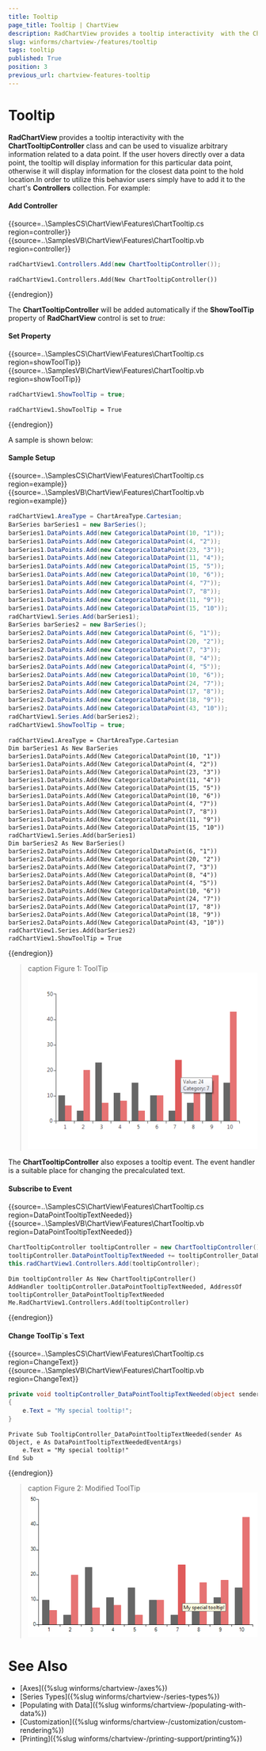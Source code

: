 ```yaml
---
title: Tooltip
page_title: Tooltip | ChartView
description: RadChartView provides a tooltip interactivity  with the ChartTooltipController class and can be used to visualize arbitrary information related to a data point.
slug: winforms/chartview-/features/tooltip
tags: tooltip
published: True
position: 3
previous_url: chartview-features-tooltip
---
```


# Tooltip

__RadChartView__ provides a tooltip interactivity  with the __ChartTooltipController__ class and can be used to visualize arbitrary information related to a data point. If the user hovers directly over a data point, the tooltip will display information for this particular data point, otherwise it will display information for the closest data point to the hold location.In order to utilize this behavior users simply have to add it to the chart's __Controllers__ collection. For example: 

#### Add Controller

{{source=..\SamplesCS\ChartView\Features\ChartTooltip.cs region=controller}} 
{{source=..\SamplesVB\ChartView\Features\ChartTooltip.vb region=controller}} 

````C#
radChartView1.Controllers.Add(new ChartTooltipController());

````
````VB.NET
radChartView1.Controllers.Add(New ChartTooltipController())

````

{{endregion}}

The __ChartTooltipController__ will be added automatically if the __ShowToolTip__ property of __RadChartView__ control is set to *true*: 

#### Set Property

{{source=..\SamplesCS\ChartView\Features\ChartTooltip.cs region=showToolTip}} 
{{source=..\SamplesVB\ChartView\Features\ChartTooltip.vb region=showToolTip}} 

````C#
radChartView1.ShowToolTip = true;

````
````VB.NET
radChartView1.ShowToolTip = True

````

{{endregion}}

A sample is shown below: 

#### Sample Setup

{{source=..\SamplesCS\ChartView\Features\ChartTooltip.cs region=example}} 
{{source=..\SamplesVB\ChartView\Features\ChartTooltip.vb region=example}} 

````C#
radChartView1.AreaType = ChartAreaType.Cartesian;
BarSeries barSeries1 = new BarSeries();
barSeries1.DataPoints.Add(new CategoricalDataPoint(10, "1"));
barSeries1.DataPoints.Add(new CategoricalDataPoint(4, "2"));
barSeries1.DataPoints.Add(new CategoricalDataPoint(23, "3"));
barSeries1.DataPoints.Add(new CategoricalDataPoint(11, "4"));
barSeries1.DataPoints.Add(new CategoricalDataPoint(15, "5"));
barSeries1.DataPoints.Add(new CategoricalDataPoint(10, "6"));
barSeries1.DataPoints.Add(new CategoricalDataPoint(4, "7"));
barSeries1.DataPoints.Add(new CategoricalDataPoint(7, "8"));
barSeries1.DataPoints.Add(new CategoricalDataPoint(11, "9"));
barSeries1.DataPoints.Add(new CategoricalDataPoint(15, "10"));
radChartView1.Series.Add(barSeries1);
BarSeries barSeries2 = new BarSeries();
barSeries2.DataPoints.Add(new CategoricalDataPoint(6, "1"));
barSeries2.DataPoints.Add(new CategoricalDataPoint(20, "2"));
barSeries2.DataPoints.Add(new CategoricalDataPoint(7, "3"));
barSeries2.DataPoints.Add(new CategoricalDataPoint(8, "4"));
barSeries2.DataPoints.Add(new CategoricalDataPoint(4, "5"));
barSeries2.DataPoints.Add(new CategoricalDataPoint(10, "6"));
barSeries2.DataPoints.Add(new CategoricalDataPoint(24, "7"));
barSeries2.DataPoints.Add(new CategoricalDataPoint(17, "8"));
barSeries2.DataPoints.Add(new CategoricalDataPoint(18, "9"));
barSeries2.DataPoints.Add(new CategoricalDataPoint(43, "10"));
radChartView1.Series.Add(barSeries2);
radChartView1.ShowToolTip = true;

````
````VB.NET
radChartView1.AreaType = ChartAreaType.Cartesian
Dim barSeries1 As New BarSeries
barSeries1.DataPoints.Add(New CategoricalDataPoint(10, "1"))
barSeries1.DataPoints.Add(New CategoricalDataPoint(4, "2"))
barSeries1.DataPoints.Add(New CategoricalDataPoint(23, "3"))
barSeries1.DataPoints.Add(New CategoricalDataPoint(11, "4"))
barSeries1.DataPoints.Add(New CategoricalDataPoint(15, "5"))
barSeries1.DataPoints.Add(New CategoricalDataPoint(10, "6"))
barSeries1.DataPoints.Add(New CategoricalDataPoint(4, "7"))
barSeries1.DataPoints.Add(New CategoricalDataPoint(7, "8"))
barSeries1.DataPoints.Add(New CategoricalDataPoint(11, "9"))
barSeries1.DataPoints.Add(New CategoricalDataPoint(15, "10"))
radChartView1.Series.Add(barSeries1)
Dim barSeries2 As New BarSeries()
barSeries2.DataPoints.Add(New CategoricalDataPoint(6, "1"))
barSeries2.DataPoints.Add(New CategoricalDataPoint(20, "2"))
barSeries2.DataPoints.Add(New CategoricalDataPoint(7, "3"))
barSeries2.DataPoints.Add(New CategoricalDataPoint(8, "4"))
barSeries2.DataPoints.Add(New CategoricalDataPoint(4, "5"))
barSeries2.DataPoints.Add(New CategoricalDataPoint(10, "6"))
barSeries2.DataPoints.Add(New CategoricalDataPoint(24, "7"))
barSeries2.DataPoints.Add(New CategoricalDataPoint(17, "8"))
barSeries2.DataPoints.Add(New CategoricalDataPoint(18, "9"))
barSeries2.DataPoints.Add(New CategoricalDataPoint(43, "10"))
radChartView1.Series.Add(barSeries2)
radChartView1.ShowToolTip = True

````

{{endregion}} 

>caption Figure 1: ToolTip
![chartview-features-tooltips 001](images/chartview-features-tooltips001.png)

The __ChartTooltipController__ also exposes a tooltip event. The event handler is a suitable place for changing the precalculated text.

#### Subscribe to Event

{{source=..\SamplesCS\ChartView\Features\ChartTooltip.cs region=DataPointTooltipTextNeeded}} 
{{source=..\SamplesVB\ChartView\Features\ChartTooltip.vb region=DataPointTooltipTextNeeded}}
````C#
ChartTooltipController tooltipController = new ChartTooltipController();
tooltipController.DataPointTooltipTextNeeded += tooltipController_DataPointTooltipTextNeeded;
this.radChartView1.Controllers.Add(tooltipController);

````
````VB.NET
Dim tooltipController As New ChartTooltipController()
AddHandler tooltipController.DataPointTooltipTextNeeded, AddressOf tooltipController_DataPointTooltipTextNeeded
Me.RadChartView1.Controllers.Add(tooltipController)

```` 



{{endregion}}

#### Change ToolTip`s Text

{{source=..\SamplesCS\ChartView\Features\ChartTooltip.cs region=ChangeText}} 
{{source=..\SamplesVB\ChartView\Features\ChartTooltip.vb region=ChangeText}}
````C#
private void tooltipController_DataPointTooltipTextNeeded(object sender, DataPointTooltipTextNeededEventArgs e)
{
    e.Text = "My special tooltip!";
}

````
````VB.NET
Private Sub TooltipController_DataPointTooltipTextNeeded(sender As Object, e As DataPointTooltipTextNeededEventArgs)
    e.Text = "My special tooltip!"
End Sub

```` 



{{endregion}}

>caption Figure 2: Modified ToolTip
![chartview-features-tooltips 002](images/chartview-features-tooltips002.png)

# See Also

* [Axes]({%slug winforms/chartview-/axes%})
* [Series Types]({%slug winforms/chartview-/series-types%})
* [Populating with Data]({%slug winforms/chartview-/populating-with-data%})
* [Customization]({%slug winforms/chartview-/customization/custom-rendering%})
* [Printing]({%slug winforms/chartview-/printing-support/printing%})

